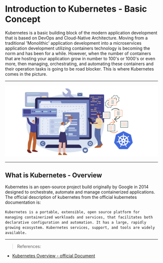# Introduction to Kubernetes - Basic Concept

Kubernetes is a basic building block of the modern application development that is based on DevOps and Cloud-Native Architecture. Moving from a traditional 'Monolithic' application development into a microservices application development utilizing containers technology is becoming the norm and has been for a while. However, when the number of containers that are hosting your application grow in number to 100's or 1000's or even more, then managing, orchestrating, and automating these containers and their operation tasks is going to be road blocker. This is where Kubernetes comes in the picture.

---

<p align="center">
    <img src="images/IntroPic.png">
</p>

---

## What is Kubernetes - Overview

Kubernetes is an open-source project build originally by Google in 2014 designed to orchestrate, automate and manage containerized applications. The official description of kubernetes from the official kubernetes documentation is:


`Kubernetes is a portable, extensible, open source platform for managing containerized workloads and services, that facilitates both declarative configuration and automation. It has a large, rapidly growing ecosystem. Kubernetes services, support, and tools are widely available.`


---

> References:

- [Kubernetes Overview - official Document](https://kubernetes.io/docs/concepts/overview/)
